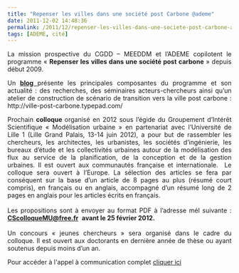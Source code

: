 ```yaml
---
title: "Repenser les villes dans une société post Carbone @ademe"
date: 2011-12-02 14:48:36
permalink: /2011/12/repenser-les-villes-dans-une-societe-post-carbone-ademe.html
tags: [ADEME, cité]
---
```


<p style="text-align: justify">La mission prospective du CGDD – MEEDDM et  l’ADEME copilotent le programme « <strong>Repenser les villes dans une société  post carbone</strong> » depuis début 2009.</p> <p style="text-align: justify">Un <a href="http://ville-post-carbone.typepad.com/" target="_blank"><strong>blog </strong></a>présente les  principales composantes du programme et son actualité  : des recherches,  des séminaires acteurs-chercheurs ainsi qu’un atelier de construction  de scénario de transition vers la ville post carbone : http://ville-post-carbone.typepad.com/</p> <div id="user_block_home_0" style="height: auto;overflow: hidden;text-align: justify">Prochain <strong>colloque </strong>organisé en 2012 sous l’égide du  Groupement d’Intérêt  Scientifique  « Modélisation urbaine » en partenariat  avec l’Université  de Lille 1 (Lille Grand Palais, 13-14 juin 2012), a pour but  de rassembler les chercheurs, les  architectes,  les urbanistes, les sociétés  d’ingénierie, les bureaux d’étude et les   collectivités urbaines autour de la  modélisation des flux au service  de la planification,  de la conception et de la gestion urbaines. Il   est ouvert aux communautés  française et internationale.  Le  colloque sera ouvert  à l’Europe. La sélection des articles se  fera par  conséquent sur la base  d’un article de 8 pages au plus (résumé court   compris), en français ou en  anglais, accompagné d’un  résumé long de 2  pages en anglais pour les articles  écrits en français.</div> <div style="height: auto;overflow: hidden;text-align: justify"><br /> Les propositions sont à  envoyer au format PDF à l’adresse  mél suivante : <a href="mailto:CScolloqueMU@free.fr" style="font-weight: bold">CScolloqueMU@free.fr</a>   <strong>avant le 25 février  2012.</strong></div> <div style="height: auto;overflow: hidden;text-align: justify"><br />Un  concours « jeunes  chercheurs » sera organisé dans le cadre  du  colloque. Il est ouvert aux  doctorants en dernière année de  thèse ou  ayant soutenus  depuis moins d’un an.</div> <p style="text-align: justify">Pour  accéder à l'appel à communication complet <a href="http://www.weezevent.com/Modelisation-des-Flux-et-Amenagement">cliquer ici</a></p>

